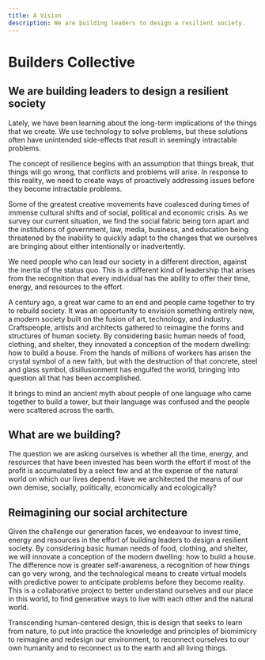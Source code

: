 ```yaml
---
title: A Vision
description: We are building leaders to design a resilient society.
---
```


# Builders Collective

## We are building leaders to design a resilient society

Lately, we have been learning about the long-term implications of the things that we create. We use technology to solve problems, but these solutions often have unintended side-effects that result in seemingly intractable problems.

The concept of resilience begins with an assumption that things break, that things will go wrong, that conflicts and problems will arise. In response to this reality, we need to create ways of proactively addressing issues before they become intractable problems.

Some of the greatest creative movements have coalesced during times of immense cultural shifts and of social, political and economic crisis. As we survey our current situation, we find the social fabric being torn apart and the institutions of government, law, media,  business, and education being threatened by the inability to quickly adapt to the changes that we ourselves are bringing about either intentionally or inadvertently.

We need people who can lead our society in a different direction, against the inertia of the status quo. This is a different kind of leadership that arises from the recognition that every individual has the ability to offer their time, energy, and resources to the effort.

A century ago, a great war came to an end and people came together to try to rebuild society. It was an opportunity to envision something entirely new, a modern society built on the fusion of art, technology, and industry. Craftspeople, artists and architects gathered to reimagine the forms and structures of human society. By considering basic human needs of food, clothing, and shelter, they innovated a conception of the modern dwelling: how to build a house. From the hands of millions of workers has arisen the crystal symbol of a new faith, but with the destruction of that concrete, steel and glass symbol, disillusionment has engulfed the world, bringing into question all that has been accomplished.

It brings to mind an ancient myth about people of one language who came together to build a tower, but their language was confused and the people were scattered across the earth.

## What are we building?

The question we are asking ourselves is whether all the time, energy, and resources that have been invested has been worth the effort if most of the profit is accumulated by a select few and at the expense of the natural world on which our lives depend. Have we architected the means of our own demise, socially, politically, economically and ecologically?

## Reimagining our social architecture

Given the challenge our generation faces, we endeavour to invest time, energy and resources in the effort of building leaders to design a resilient society. By considering basic human needs of food, clothing, and shelter, we will innovate a conception of the modern dwelling: how to build a house. The difference now is greater self-awareness, a recognition of how things can go very wrong, and the technological means to create virtual models with predictive power to anticipate problems before they become reality. This is a collaborative project to better understand ourselves and our place in this world, to find generative ways to live with each other and the natural world.

Transcending human-centered design, this is design that seeks to learn from nature, to put into practice the knowledge and principles of biomimicry to reimagine and redesign our environment, to reconnect ourselves to our own humanity and to reconnect us to the earth and all living things.
